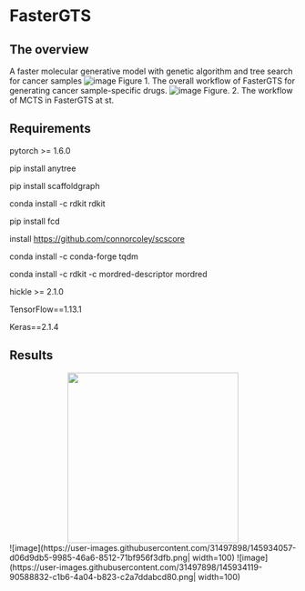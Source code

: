# FasterGTS
## The overview
A faster molecular generative model with genetic algorithm and tree search for cancer samples
![image](https://user-images.githubusercontent.com/31497898/145931441-5c5dd07f-ab61-4b1c-8e56-b3087e29716c.png)
Figure 1. The overall workflow of FasterGTS for generating cancer sample-specific drugs.
![image](https://user-images.githubusercontent.com/31497898/145931614-9f2705e5-b899-4273-853d-fe06a38e43d4.png)
Figure. 2. The workflow of MCTS in FasterGTS at st.


## Requirements
pytorch >= 1.6.0

pip install anytree

pip install scaffoldgraph

conda install -c rdkit rdkit

pip install fcd

install https://github.com/connorcoley/scscore

conda install -c conda-forge tqdm

conda install -c rdkit -c mordred-descriptor mordred

hickle >= 2.1.0

TensorFlow==1.13.1

Keras==2.1.4

## Results
<center><img src="https://user-images.githubusercontent.com/31497898/145934083-ed0ffaba-332a-45b7-9be0-4cdd18e5e22e.png" width="300" height="300"></center>
![image](https://user-images.githubusercontent.com/31497898/145934057-d06d9db5-9985-46a6-8512-71bf956f3dfb.png| width=100) 
![image](https://user-images.githubusercontent.com/31497898/145934119-90588832-c1b6-4a04-b823-c2a7ddabcd80.png| width=100)

